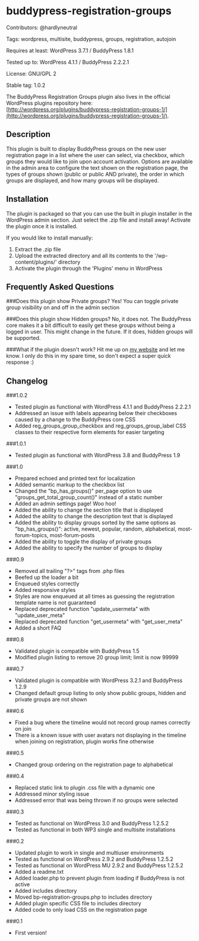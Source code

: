 buddypress-registration-groups
==============================
Contributors: @hardlyneutral

Tags: wordpress, multisite, buddypress, groups, registration, autojoin

Requires at least: WordPress 3.7.1 / BuddyPress 1.8.1

Tested up to: WordPress 4.1.1 / BuddyPress 2.2.2.1

License: GNU/GPL 2

Stable tag: 1.0.2

The BuddyPress Registration Groups plugin also lives in the official WordPress plugins repository here: [http://wordpress.org/plugins/buddypress-registration-groups-1/](http://wordpress.org/plugins/buddypress-registration-groups-1/).

Description
-----------
This plugin is built to display BuddyPress groups on the new user registration page in a list where the user can
select, via checkbox, which groups they would like to join upon account activation. Options are available in the
admin area to configure the text shown on the registration page, the types of groups shown (public or public AND
private), the order in which groups are displayed, and how many groups will be displayed.

Installation
------------
The plugin is packaged so that you can use the built in plugin installer in the WordPress admin section. Just select the .zip file and install away! Activate the plugin once it is installed.

If you would like to install manually:

1. Extract the .zip file
2. Upload the extracted directory and all its contents to the '/wp-content/plugins/' directory
3. Activate the plugin through the 'Plugins' menu in WordPress

Frequently Asked Questions
--------------------------
###Does this plugin show Private groups?
Yes! You can toggle private group visibility on and off in the admin section

###Does this plugin show Hidden groups?
No, it does not. The BuddyPress core makes it a bit difficult to easily get these groups without being a logged in user. This might change in the future. If it does, hidden groups will be supported.

###What if the plugin doesn't work?
Hit me up on [my website](http://hardlyneutral.com) and let me know. I only do this in my spare time, so don't expect a super quick response :)

Changelog
---------
###1.0.2
* Tested plugin as functional with WordPress 4.1.1 and BuddyPress 2.2.2.1
* Addressed an issue with labels appearing below their checkboxes caused by a change to the BuddyPress core CSS
* Added reg_groups_group_checkbox and reg_groups_group_label CSS classes to their respective form elements for easier targeting

###1.0.1
* Tested plugin as functional with WordPress 3.8 and BuddyPress 1.9

###1.0
* Prepared echoed and printed text for localization
* Added semantic <label> markup to the checkbox list
* Changed the "bp_has_groups()" per_page option to use "groups_get_total_group_count()" instead of a static number
* Added an admin settings page! Woo hoo!
* Added the ability to change the section title that is displayed
* Added the ability to change the description text that is displayed
* Added the ability to display groups sorted by the same options as "bp_has_groups()": active, newest, popular, random, alphabetical, most-forum-topics, most-forum-posts
* Added the ability to toggle the display of private groups
* Added the ability to specify the number of groups to display

###0.9
* Removed all trailing "?>" tags from .php files
* Beefed up the loader a bit
* Enqueued styles correctly
* Added responsive styles
* Styles are now enqueued at all times as guessing the registration template name is not guaranteed
* Replaced deprecated function "update_usermeta" with "update_user_meta"
* Replaced deprecated function "get_usermeta" with "get_user_meta"
* Added a short FAQ

###0.8
* Validated plugin is compatible with BuddyPress 1.5
* Modified plugin listing to remove 20 group limit; limit is now 99999

###0.7
* Validated plugin is compatible with WordPress 3.2.1 and BuddyPress 1.2.9
* Changed default group listing to only show public groups, hidden and private groups are not shown

###0.6
* Fixed a bug where the timeline would not record group names correctly on join
* There is a known issue with user avatars not displaying in the timeline when joining on registration, plugin works fine otherwise

###0.5
* Changed group ordering on the registration page to alphabetical

###0.4
* Replaced static link to plugin .css file with a dynamic one
* Addressed minor styling issue
* Addressed error that was being thrown if no groups were selected

###0.3
* Tested as functional on WordPress 3.0 and BuddyPress 1.2.5.2
* Tested as functional in both WP3 single and multisite installations

###0.2
* Updated plugin to work in single and multiuser environments
* Tested as functional on WordPress 2.9.2 and BuddyPress 1.2.5.2
* Tested as functional on WordPress MU 2.9.2 and BuddyPress 1.2.5.2
* Added a readme.txt
* Added loader.php to prevent plugin from loading if BuddyPress is not active
* Added includes directory
* Moved bp-registration-groups.php to includes directory
* Added plugin specific CSS file to includes directory
* Added code to only load CSS on the registration page

###0.1
* First version!
